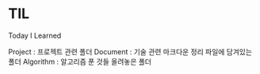 # TIL
Today I Learned

Project : 프로젝트 관련 폴더
Document : 기술 관련 마크다운 정리 파일에 담겨있는 폴더
Algorithm : 알고리즘 푼 것들 올려놓은 폴더
